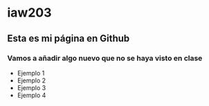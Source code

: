 # iaw203

## Esta es mi página en Github

### Vamos a añadir algo nuevo que no se haya visto en clase

- Ejemplo 1
- Ejemplo 2
- Ejemplo 3
- Ejemplo 4


